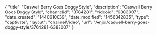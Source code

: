 {
    "title": "Caswell Berry Goes Doggy Style",
    "description": "Caswell Berry Goes Doggy Style",
    "channelid": "3764281",
    "videoid": "6383007",
    "date_created": "1440610039",
    "date_modified": "1456342835",
    "type": "captivate",
    "layout": "channelVideo",
    "url": "\/enjoi\/caswell-berry-goes-doggy-style\/3764281-6383007"
}